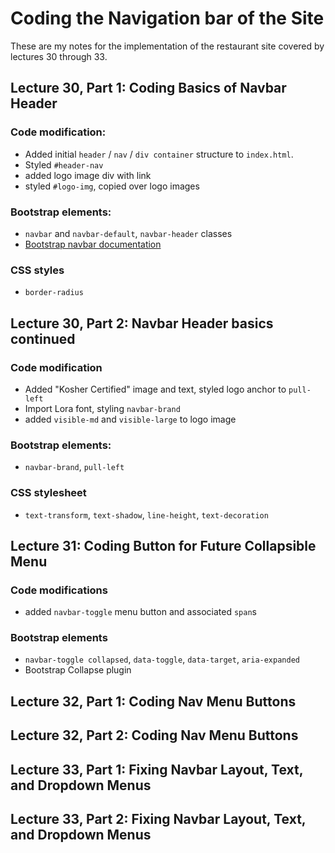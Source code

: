 # Coding the Navigation bar of the Site

These are my notes for the implementation of the restaurant site covered by
lectures 30 through 33.


## Lecture 30, Part 1: Coding Basics of Navbar Header

### Code modification:

* Added initial `header` / `nav` / `div container` structure to `index.html`.
* Styled `#header-nav`
* added logo image div with link
* styled `#logo-img`, copied over logo images

### Bootstrap elements:

* `navbar` and `navbar-default`, `navbar-header` classes
* [Bootstrap navbar documentation](getbootstrap.com/components/#navbar)

### CSS styles

* `border-radius`

## Lecture 30, Part 2: Navbar Header basics continued

### Code modification

* Added "Kosher Certified" image and text, styled logo anchor to `pull-left`
* Import Lora font, styling `navbar-brand`
* added `visible-md` and `visible-large` to logo image

### Bootstrap elements:

* `navbar-brand`, `pull-left`

### CSS stylesheet

* `text-transform`, `text-shadow`, `line-height`, `text-decoration`

## Lecture 31: Coding Button for Future Collapsible Menu

### Code modifications

* added `navbar-toggle` menu button and associated `span`s

### Bootstrap elements

* `navbar-toggle collapsed`, `data-toggle`, `data-target`, `aria-expanded`
* Bootstrap Collapse plugin

## Lecture 32, Part 1: Coding Nav Menu Buttons

## Lecture 32, Part 2: Coding Nav Menu Buttons

## Lecture 33, Part 1: Fixing Navbar Layout, Text, and Dropdown Menus

## Lecture 33, Part 2: Fixing Navbar Layout, Text, and Dropdown Menus
